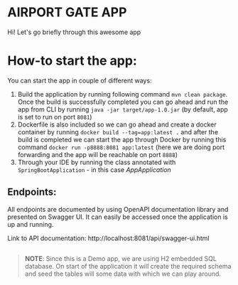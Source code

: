 # AIRPORT GATE APP

Hi! Let's go briefly through this awesome app


# How-to start the app:

You can start the app in couple of different ways:
1. Build the application by running following command `mvn clean package`. Once the build is successfully completed you can go ahead and run the app from CLI by running `java -jar target/app-1.0.jar` (by default, app is set to run on port `8081`)
2. Dockerfile is also included so we can go ahead and create a docker container by running `docker build --tag=app:latest .` and after the build is completed we can start the app through Docker by running this command `docker run -p8888:8081 app:latest` (here we are doing port forwarding and the app will be reachable on port `8888`)
3. Through your IDE by running the class annotated with `SpringBootApplication` - in this case _AppApplication_

## Endpoints:

All endpoints are documented by using OpenAPI documentation library and presented on Swagger UI. It can easily be accessed once the application is up and running.

Link to API documentation: http://localhost:8081/api/swagger-ui.html

##
> **NOTE**: Since this is a Demo app, we are using H2 embedded SQL database. On start of the application it will create the required schema and seed the tables will some data with which we can play around. 